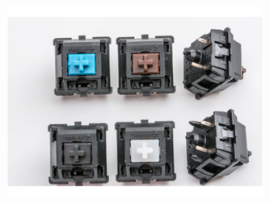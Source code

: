 ![](https://raw.githubusercontent.com/74ls00/GameKB/master/datasheet/Cherry/cherry-mx-switches.jpg "")
